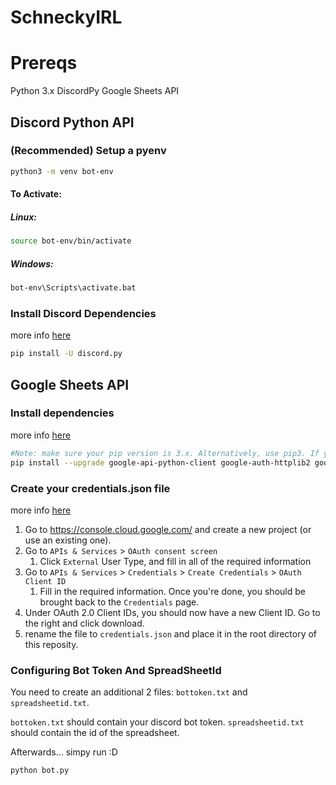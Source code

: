 # SchneckyIRL



# Prereqs

Python 3.x
DiscordPy
Google Sheets API


## Discord Python API 

### (Recommended) Setup a pyenv
```bash
python3 -m venv bot-env
```
#### To Activate:
##### Linux:
```bash
source bot-env/bin/activate
```
##### Windows:
```bash
bot-env\Scripts\activate.bat
```

### Install Discord Dependencies
more info [here](https://discordpy.readthedocs.io/en/stable/intro.html)

```bash
pip install -U discord.py
```

## Google Sheets API
### Install dependencies
more info [here](https://developers.google.com/sheets/api/quickstart/python)

```bash
#Note: make sure your pip version is 3.x. Alternatively, use pip3. If you're using a pyenv, make sure it's activated
pip install --upgrade google-api-python-client google-auth-httplib2 google-auth-oauthlib
```
### Create your credentials.json file
more info [here](https://developers.google.com/workspace/guides/create-credentials)

1. Go to https://console.cloud.google.com/ and create a new project (or use an existing one).
1. Go to `APIs & Services` > `OAuth consent screen`
	1. Click `External` User Type, and fill in all of the required information
1. Go to `APIs & Services` > `Credentials` > `Create Credentials` > `OAuth Client ID`
	1. Fill in the required information. Once you're done, you should be brought back to the `Credentials` page.
1. Under OAuth 2.0 Client IDs, you should now have a new Client ID. Go to the right and click download.
1. rename the file to `credentials.json` and place it in the root directory of this reposity.


### Configuring Bot Token And SpreadSheetId

You need to create an additional 2 files: `bottoken.txt` and `spreadsheetid.txt`.

`bottoken.txt` should contain your discord bot token.
`spreadsheetid.txt` should contain the id of the spreadsheet.


Afterwards... simpy run :D
```bash
python bot.py
```
